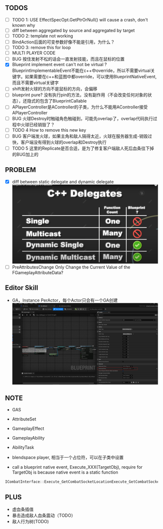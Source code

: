 ## TODOS
- [ ] TODO 1: USE EffectSpecOpt.GetPtrOrNull() will cause a crash, don't known why
- [ ] diff between aggregated by source and aggregated by target
- [ ] TODO 2: template not working
- [ ] BindAction后面的可变参数好像不能是引用，为什么？
- [ ] TODO 3: remove this for loop
- [ ] MULTI PLAYER CODE
- [ ] BUG 按住发射不松的话会一直发射技能，而且在鼠标的位置
- [x] Blueprint implement event can't not be virtual ? BlueprintImplementableEvent不能在c++中override，所以不需要virtual关键字。如果需要在c++和蓝图中都override，可以使用BlueprintNativeEvent,
而且不需要virtual关键字
- [ ] shift发射火球的方向不是鼠标的方向，会偏移
- [ ] blueprint pure? 没有执行pin的方法，没有副作用（不会改变任何对象的状态），还隐式的包含了BlueprintCallable
- [ ] APlayerController是AController的子类，为什么不能用AController接受APlayerController
- [ ] BUG 火球Destroy时触碰角色触碰到，可能先overlap了，overlap代码执行过程中火球已经销毁了？
- [ ] TODO 4 How to remove this new key
- [ ] BUG 客户端发火球，如果主角和敌人隔得太近，火球在服务器生成-销毁过快，客户端没有得到火球的overlap和Destroy执行
- [ ] TODO 5 这里的Replicate是否合适，是为了修复客户端敌人死后血条往下掉的BUG加上的

## PROBLEM
- [x] diff between static delegate and dynamic delegate
![](assets/2025-05-28-14-54-28.png)
- [ ] PreAttributesChange Only Change the Current Value of the FGameplayAttributeData?

## Editor Skill
- GA，Instance PerActor，每个Actor只会有一个GA创建
![](assets/2025-06-11-23-22-22.png)

## NOTE
- GAS
 - AttributeSet
 - GameplayEffect
 - GameplayAbility
 - AbilityTask

- blendspace player, 相当于一个占位符，可以在子类中设置
- call a blueprint native event, Execute_XXX(TargetObj), require for TargetObj is because native event is a static function
```c++
ICombatInterface::Execute_GetCombatSocketLocationExecute_GetCombatSocketLocation(GetAvatarActorFromActorInfo());
```

## PLUS
- 虚血条插值
- 暴击造成敌人血条震动（TODO）
- 敌人行为树(TODO)
